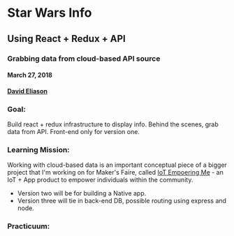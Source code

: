 # Star Wars Info
## Using React + Redux + API
### Grabbing data from cloud-based API source
#### March 27, 2018
#### [David Eliason](http://www.davethemaker.com)

### Goal:

Build react + redux infrastructure to display info.
Behind the scenes, grab data from API.
Front-end only for version one. 

### Learning Mission:

Working with cloud-based data is an important conceptual piece of a bigger project that I'm working on for Maker's Faire, called [IoT Empoering Me](http://www.mysticmonklabs.com/iotempoweringme) - an IoT + App product to empower individuals within the community.

- Version two will be for building a Native app.
- Version three will tie in back-end DB, possible routing using express and node.

### Practicuum:


